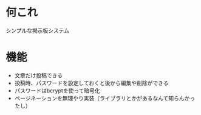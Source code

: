 # 何これ
シンプルな掲示板システム

# 機能
- 文章だけ投稿できる
- 投稿時、パスワードを設定しておくと後から編集や削除ができる
- パスワードはbcryptを使って暗号化
- ページネーションを無理やり実装（ライブラリとかがあるなんて知らんかったし）
